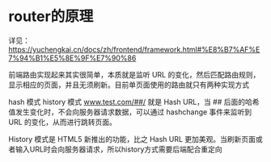 # router的原理
详见：https://yuchengkai.cn/docs/zh/frontend/framework.html#%E8%B7%AF%E7%94%B1%E5%8E%9F%E7%90%86

前端路由实现起来其实很简单，本质就是监听 URL 的变化，然后匹配路由规则，显示相应的页面，并且无须刷新。目前单页面使用的路由就只有两种实现方式

hash 模式
history 模式
www.test.com/##/ 就是 Hash URL，当 ## 后面的哈希值发生变化时，不会向服务器请求数据，可以通过 hashchange 事件来监听到 URL 的变化，从而进行跳转页面。

History 模式是 HTML5 新推出的功能，比之 Hash URL 更加美观。当刷新页面或者输入URL时会向服务器请求，所以history方式需要后端配合重定向

